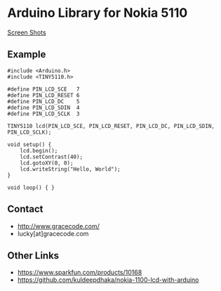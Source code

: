 # Arduino Library for Nokia 5110

[Screen Shots](http://files.gracecode.com/2013_12_22/1387719744.png)

## Example

```
#include <Arduino.h>
#include <TINY5110.h>

#define PIN_LCD_SCE   7
#define PIN_LCD_RESET 6
#define PIN_LCD_DC    5
#define PIN_LCD_SDIN  4
#define PIN_LCD_SCLK  3

TINY5110 lcd(PIN_LCD_SCE, PIN_LCD_RESET, PIN_LCD_DC, PIN_LCD_SDIN, PIN_LCD_SCLK);

void setup() {
    lcd.begin();
    lcd.setContrast(40);
    lcd.gotoXY(0, 0);
    lcd.writeString("Hello, World");
}

void loop() { }
```


## Contact

* http://www.gracecode.com/
* lucky[at]gracecode.com

## Other Links

* https://www.sparkfun.com/products/10168
* https://github.com/kuldeepdhaka/nokia-1100-lcd-with-arduino

